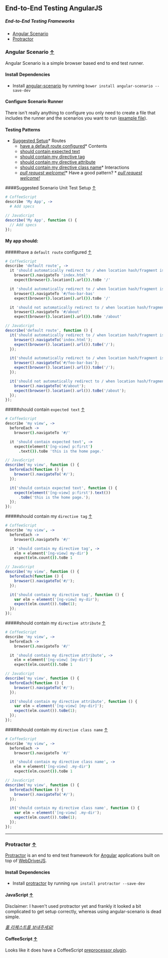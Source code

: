 ## End-to-End Testing AngularJS

##### End-to-End Testing Frameworks

* [Angular Scenario](#angular-scenario-)
* [Protractor](#protractor-)

### Angular Scenario [&#8593;](#end-to-end-testing-frameworks)

Angular Scenario is a simple browser based end to end test runner.

#### Install Dependencies

* Install [angular-scenario](https://github.com/angular/bower-angular-scenario) by running `bower install angular-scenario --save-dev`

#### Configure Scenario Runner

There isn't really anything to configure you only need to create a file that includes the runner and the scenarios you want to run ([example file](../example/javascript/e2e.html)).

#### Testing Patterns

* [Suggested Setup](#suggested-scenario-unit-test-setup-)* Routes
  * [have a default route configured](#have-a-default-route-configured-)* Contents
  * [should contain expected text](#should-contain-expected-text-)
  * [should contain my directive tag](#should-contain-my-directive-tag-)
  * [should contain my directive attribute](#should-contain-my-directive-attribute-)
  * [should contain my directive class name](#should-contain-my-directive-class-name-)* Interactions
  * *[pull request welcome!](../#contributing-test-patterns)** Have a good pattern?  * *[pull request welcome!](../#contributing-test-patterns)*

####Suggested Scenario Unit Test Setup [&#8593;](#testing-patterns)
```CoffeeScript
# CoffeeScript
describe 'My App', ->
  # Add specs
```

```JavaScript
// JavaScript
describe('My App', function () {
  // Add specs
});
```

#### My app should:

#####have a `default route` configured [&#8593;](#testing-patterns)
```CoffeeScript
# CoffeeScript
describe 'default route', ->
  it 'should automatically redirect to / when location hash/fragment is empty', ->
    browser().navigateTo 'index.html'
    expect(browser().location().url()).toBe '/'

  it 'should automatically redirect to / when location hash/fragment is invalid', ->
    browser().navigateTo '#/foo-bar-bas'
    expect(browser().location().url()).toBe '/'

  it 'should not automatically redirect to / when location hash/fragment is valid', ->
    browser().navigateTo '#/about'
    expect(browser().location().url()).toBe '/about'
```

```JavaScript
// JavaScript
describe('default route', function () {
  it('should automatically redirect to / when location hash/fragment is empty', function () {
    browser().navigateTo('index.html');
    expect(browser().location().url()).toBe('/');
  });

  it('should automatically redirect to / when location hash/fragment is invalid', function () {
    browser().navigateTo('#/foo-bar-bas');
    expect(browser().location().url()).toBe('/');
  });

  it('should not automatically redirect to / when location hash/fragment is valid', function () {
    browser().navigateTo('#/about');
    expect(browser().location().url()).toBe('/about');
  });
});
```

#####should contain `expected text` [&#8593;](#testing-patterns)
```CoffeeScript
# CoffeeScript
describe 'my view', ->
  beforeEach ->
    browser().navigateTo '#/'

  it 'should contain expected text', ->
    expect(element('[ng-view] p:first')
      .text()).toBe 'this is the home page.'
```

```JavaScript
// JavaScript
describe('my view', function () {
  beforeEach(function () {
    browser().navigateTo('#/');
  });

  it('should contain expected text', function () {
    expect(element('[ng-view] p:first').text())
      .toBe('this is the home page.');
  });
});
```

#####should contain my `directive tag` [&#8593;](#testing-patterns)
```CoffeeScript
# CoffeeScript
describe 'my view', ->
  beforeEach ->
    browser().navigateTo '#/'

  it 'should contain my directive tag', ->
    elm = element('[ng-view] my-dir')
    expect(elm.count()).toBe 1
```

```JavaScript
// JavaScript
describe('my view', function () {
  beforeEach(function () {
    browser().navigateTo('#/');
  });

  it('should contain my directive tag', function () {
    var elm = element('[ng-view] my-dir');
    expect(elm.count()).toBe(1);
  });
});
```

#####should contain my `directive attribute` [&#8593;](#testing-patterns)
```CoffeeScript
# CoffeeScript
describe 'my view', ->
  beforeEach ->
    browser().navigateTo '#/'

  it 'should contain my directive attribute', ->
    elm = element('[ng-view] [my-dir]')
    expect(elm.count()).toBe 1
```

```JavaScript
// JavaScript
describe('my view', function () {
  beforeEach(function () {
    browser().navigateTo('#/');
  });

  it('should contain my directive attribute', function () {
    var elm = element('[ng-view] [my-dir]');
    expect(elm.count()).toBe(1);
  });
});
```

#####should contain my `directive class name` [&#8593;](#testing-patterns)
```CoffeeScript
# CoffeeScript
describe 'my view', ->
  beforeEach ->
    browser().navigateTo '#/'

  it 'should contain my directive class name', ->
    elm = element('[ng-view] .my-dir')
    expect(elm.count()).toBe 1
```

```JavaScript
// JavaScript
describe('my view', function () {
  beforeEach(function () {
    browser().navigateTo('#/');
  });

  it('should contain my directive class name', function () {
    var elm = element('[ng-view] .my-dir');
    expect(elm.count()).toBe(1);
  });
});
```


---

### Protractor [&#8593;](#end-to-end-testing-frameworks)

[Protractor](https://github.com/angular/protractor) is an end to end test framework for [Angular](http://angularjs.org/) applications built on top of [WebDriverJS](https://code.google.com/p/selenium/wiki/WebDriverJs).

#### Install Dependencies

* Install [protractor](https://github.com/angular/protractor) by running `npm install protractor --save-dev`

#### JavaScript [&#8593;](#end-to-end-testing-frameworks)

Disclaimer: I haven't used protractor yet and frankly it looked a bit complicated to get setup correctly, whereas using angular-scenario is dead simple.

*[풀 리퀘스트를 보내주세요!](../#contributing-test-patterns)*

#### CoffeeScript [&#8593;](#end-to-end-testing-frameworks)

Looks like it does have a CoffeeScript [preprocessor plugin](https://github.com/angular/protractor/issues/38).